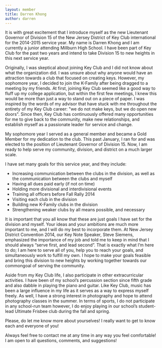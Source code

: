```yaml
---
layout: member
title: Darren Khong
author: darren
---
```


It is with great excitement that I introduce myself as the new Lieutenant Governor of Division 15 of the New Jersey District of Key Club international for the 2014-2015 service year. My name is Darren Khong and I am currently a junior attending Millburn High School. I have been part of Key Club for the past two years and intend to take Division 15 to new heights in this next service year.

Originally, I was skeptical about joining Key Club and I did not know about what the organization did. I was unsure about why anyone would have an attraction towards a club that focused on creating keys. However, my sophomore year, I decided to join the K-Family after being dragged to a meeting by my friends. At first, joining Key Club seemed like a good way to fluff up my college application, but within the first few meetings, I knew this would be more than just a way to stand out on a piece of paper. I was inspired by the words of my advisor that have stuck with me throughout the entirety of my Key Club career: "we do not make keys, but we do open new doors". Since then, Key Club has continuously offered many opportunities for me to give back to the community, make new relationships, and establish myself as a passionate leader for service and change.

My sophomore year I served as a general member and became a Gold Member for my dedication to the club. This past January, I ran for and was elected to the position of Lieutenant Governor of Division 15. Now, I am ready to help serve my community, division, and district on a much larger scale.

I have set many goals for this service year, and they include:

- Increasing communication between the clubs in the division, as well as the communication between the clubs and myself
- Having all dues paid early (if not on time)
- Holding more divisional and interdivisional events
- Training all officers before Fall Rally 2014
- Visiting each club in the division
- Building new K-Family clubs in the division
- Strengthening weaker clubs by all means possible, and necessary

It is important that you all know that these are just goals I have set for the division and myself. Your ideas and your ambitions are much more important to me, and I will do my best to incorporate them. At New Jersey District Convention 2014, our Key Note Speaker, Steve Siemens, emphasized the importance of my job and told me to keep in mind that I should always “serve first, and lead second”. That is exactly what I’m here to do; I am here to serve all of you, help you to reach your goals, and simultaneously work to fulfill my own. I hope to make your goals feasible and bring this division to new heights by working together towards our commongoal of serving the community.

Aside from my Key Club life, I also participate in other extracurricular activities. I have been of my school’s percussion section since fifth grade and also dabble in playing the piano and guitar. Like Key Club, music has been a large influence in my life as it serves as a way to express myself freely. As well, I have a strong interest in photography and hope to attend photography classes in the summer. In terms of sports, I do not participate in any school-run team however, I do enjoy playing in our school’s student-lead Ultimate Frisbee club during the fall and spring.

Please, do let me know more about yourselves! I really want to get to know each and everyone of you!

Always feel free to contact me at any time in any way you feel comfortable! I am open to all questions, comments, and suggestions!
